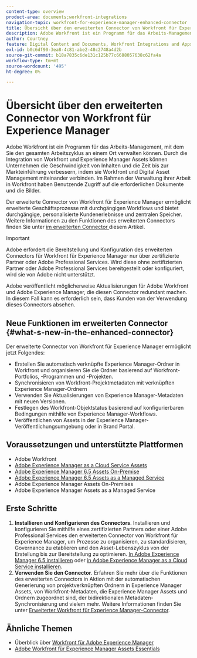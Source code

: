 ```yaml
---
content-type: overview
product-area: documents;workfront-integrations
navigation-topic: workfront-for-experience-manager-enhanced-connector
title: Übersicht über den erweiterten Connector von Workfront für Experience Manager
description: Adobe Workfront ist ein Programm für das Arbeits-Management, mit dem Sie den gesamten Arbeitszyklus an einem Ort verwalten können. Durch die Integration von Workfront und Experience Manager Assets können Unternehmen die Geschwindigkeit von Inhalten und die Zeit bis zur Markteinführung verbessern, indem sie Workfront und Digital Asset Management miteinander verbinden. Im Rahmen der Verwaltung ihrer Arbeit in Workfront haben Benutzende Zugriff auf die erforderlichen Dokumente und die Bilder.
author: Courtney
feature: Digital Content and Documents, Workfront Integrations and Apps
exl-id: b0c6df90-3ea8-4c81-abe2-48c2748a4d2b
source-git-commit: b18a7835c6de131c125b77c6688057638c62fa4a
workflow-type: tm+mt
source-wordcount: '495'
ht-degree: 0%

---
```


# Übersicht über den erweiterten Connector von Workfront für Experience Manager

<!-- Audited: 01/2024 -->

Adobe Workfront ist ein Programm für das Arbeits-Management, mit dem Sie den gesamten Arbeitszyklus an einem Ort verwalten können. Durch die Integration von Workfront und Experience Manager Assets können Unternehmen die Geschwindigkeit von Inhalten und die Zeit bis zur Markteinführung verbessern, indem sie Workfront und Digital Asset Management miteinander verbinden. Im Rahmen der Verwaltung ihrer Arbeit in Workfront haben Benutzende Zugriff auf die erforderlichen Dokumente und die Bilder.

Der erweiterte Connector von Workfront für Experience Manager ermöglicht erweiterte Geschäftsprozesse mit durchgängigen Workflows und bietet durchgängige, personalisierte Kundenerlebnisse und zentralen Speicher. Weitere Informationen zu den Funktionen des erweiterten Connectors finden Sie unter [ im erweiterten Connector ](#what-s-new-in-the-enhanced-connector) diesem Artikel.

>[!IMPORTANT]
>
>Adobe erfordert die Bereitstellung und Konfiguration des erweiterten Connectors für Workfront für Experience Manager nur über zertifizierte Partner oder Adobe Professional Services. Wird diese ohne zertifizierten Partner oder Adobe Professional Services bereitgestellt oder konfiguriert, wird sie von Adobe nicht unterstützt.
>
>Adobe veröffentlicht möglicherweise Aktualisierungen für Adobe Workfront und Adobe Experience Manager, die diesen Connector redundant machen. In diesem Fall kann es erforderlich sein, dass Kunden von der Verwendung dieses Connectors absehen.

## Neue Funktionen im erweiterten Connector {#what-s-new-in-the-enhanced-connector}

Der erweiterte Connector von Workfront für Experience Manager ermöglicht jetzt Folgendes:

* Erstellen Sie automatisch verknüpfte Experience Manager-Ordner in Workfront und organisieren Sie die Ordner basierend auf Workfront-Portfolios, -Programmen und -Projekten.
* Synchronisieren von Workfront-Projektmetadaten mit verknüpften Experience Manager-Ordnern
* Verwenden Sie Aktualisierungen von Experience Manager-Metadaten mit neuen Versionen.
* Festlegen des Workfront-Objektstatus basierend auf konfigurierbaren Bedingungen mithilfe von Experience Manager-Workflows.
* Veröffentlichen von Assets in der Experience Manager-Veröffentlichungsumgebung oder in Brand Portal.

## Voraussetzungen und unterstützte Plattformen

* Adobe Workfront
* [Adobe Experience Manager as a Cloud Service Assets](https://helpx.adobe.com/legal/product-descriptions/adobe-experience-manager-cloud-service.html)
* [Adobe Experience Manager 6.5 Assets On-Premise](https://helpx.adobe.com/legal/product-descriptions/adobe-experience-manager-on-premise.html)
* [Adobe Experience Manager 6.5 Assets as a Managed Service](https://helpx.adobe.com/legal/product-descriptions/adobe-experience-manager-managed-services.html)
* Adobe Experience Manager Assets On-Premises
* Adobe Experience Manager Assets as a Managed Service

## Erste Schritte

1. **Installieren und Konfigurieren des Connectors**. Installieren und konfigurieren Sie mithilfe eines zertifizierten Partners oder einer Adobe Professional Services den erweiterten Connector von Workfront für Experience Manager, um Prozesse zu organisieren, zu standardisieren, Governance zu etablieren und den Asset-Lebenszyklus von der Erstellung bis zur Bereitstellung zu optimieren. [In Adobe Experience Manager 6.5 installieren](https://experienceleague.adobe.com/en/docs/experience-manager-65/content/assets/integrations/workfront-integrations) oder [in Adobe Experience Manager as a Cloud Service installieren](https://experienceleague.adobe.com/en/docs/experience-manager-cloud-service/content/assets/integrations/workfront-connector-install).
1. **Verwenden Sie den Connector**. Erfahren Sie mehr über die Funktionen des erweiterten Connectors in Aktion mit der automatischen Generierung von projektverknüpften Ordnern in Experience Manager Assets, von Workfront-Metadaten, die Experience Manager Assets und Ordnern zugeordnet sind, der bidirektionalen Metadaten-Synchronisierung und vielem mehr. Weitere Informationen finden Sie unter [Erweiterter Workfront für Experience Manager-Connector](../../../documents/workfront-and-experience-manager-integrations/workfront-for-experience-manager-enhanced-connector/workfront-for-aem-enhanced-connector.md).

## Ähnliche Themen

* Überblick über [Workfront für Adobe Experience Manager](https://business.adobe.com/products/workfront/aem-integration.html)
* [Adobe Workfront für Experience Manager Assets Essentials](../../../documents/adobe-workfront-for-experience-manager-assets-essentials/workfront-for-aem-asset-essentials.md)
